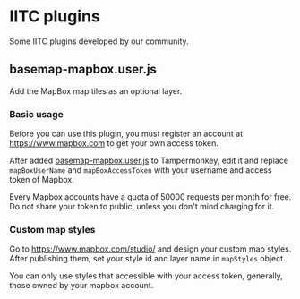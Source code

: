 # IITC plugins

Some IITC plugins developed by our community.

## basemap-mapbox.user.js

Add the MapBox map tiles as an optional layer.

### Basic usage

Before you can use this plugin, you must register an account at https://www.mapbox.com to get your own access token.

After added [basemap-mapbox.user.js](basemap-mapbox.user.js) to Tampermonkey, edit it and replace `mapBoxUserName` and `mapBoxAccessToken` with your username and access token of Mapbox.

Every Mapbox accounts have a quota of 50000 requests per month for free. Do not share your token to public, unless you don't mind charging for it.

### Custom map styles

Go to https://www.mapbox.com/studio/ and design your custom map styles. After publishing them, set your style id and layer name in `mapStyles` object.

You can only use styles that accessible with your access token, generally, those owned by your mapbox account.

